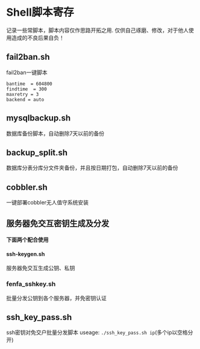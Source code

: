# Shell脚本寄存
记录一些常脚本，脚本内容仅作思路开拓之用.
仅供自己琢磨、修改，对于他人使用造成的不良后果自负！

## fail2ban.sh
fail2ban一键脚本
```
bantime  = 604800
findtime  = 300
maxretry = 3
backend = auto
```
## mysqlbackup.sh
数据库备份脚本，自动删除7天以前的备份

## backup_split.sh
数据库分表分库分文件夹备份，并且按日期打包，自动删除7天以前的备份

## cobbler.sh
一键部署cobbler无人值守系统安装

## 服务器免交互密钥生成及分发
#### 下面两个配合使用
#### ssh-keygen.sh
服务器免交互生成公钥、私钥
### fenfa_sshkey.sh
批量分发公钥到各个服务器，并免密钥认证

## ssh_key_pass.sh
ssh密钥对免交户批量分发脚本
useage: 
``` ./ssh_key_pass.sh ip ```(多个ip以空格分开)
